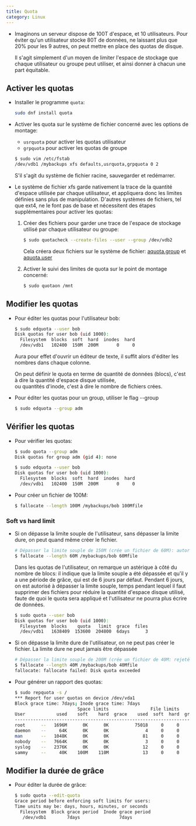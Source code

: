 ```yaml
---
title: Quota
category: Linux
---
```


* Imaginons un serveur dispose de 100T d'espace, et 10 utilisateurs. Pour éviter qu'un utilisateur stocke 80T de données, ne laissant plus que 20% pour les 9 autres, on peut mettre en place des quotas de disque.

  Il s'agit simplement d'un moyen de limiter l'espace de stockage que chaque utilisateur ou groupe peut utiliser, et ainsi donner à chacun une part équitable.

## Activer les quotas

* Installer le programme `quota`:

  ``` bash
  sudo dnf install quota
  ```

* Activer les quota sur le système de fichier concerné avec les options de montage:

  - `usrquota` pour activer les quotas utilisateur  
  - `grpquota` pour activer les quotas de groupe

  ``` bash
  $ sudo vim /etc/fstab
  /dev/vdb1 /mybackups xfs defaults,usrquota,grpquota 0 2
  ```

  S'il s'agit du système de fichier racine, sauvegarder et redémarrer.

* Le système de fichier xfs garde nativement la trace de la quantité d'espace utilisée par chaque utilisateur, et appliquera donc les limites définies sans plus de manipulation. D'autres systèmes de fichiers, tel que ext4, ne le font pas de base et nécessitent des étapes supplémentaires pour activer les quotas:

  1. Créer des fichiers pour garder une trace de l'espace de stockage utilisé par chaque utilisateur ou groupe:

      ``` bash
      $ sudo quotacheck --create-files --user --group /dev/vdb2
      ```

      Cela créera deux fichiers sur le système de fichier: <ins>aquota.group</ins> et <ins>aquota.user</ins>

  2. Activer le suivi des limites de quota sur le point de montage concerné:

      ``` bash
      $ sudo quotaon /mnt
      ```

## Modifier les quotas

* Pour éditer les quotas pour l'utilisateur bob:

  ``` bash
  $ sudo edquota --user bob
  Disk quotas for user bob (uid 1000):
    Filesystem  blocks  soft  hard  inodes  hard
    /dev/vdb1   102400  150M  200M       0     0
  ```

  Aura pour effet d'ouvrir un éditeur de texte, il suffit alors d'éditer les nombres dans chaque colonne.

  On peut définir le quota en terme de quantité de données (blocs), c'est à dire la quantité d'espace disque utilisée,  
  ou quantités d'inode, c'est à dire le nombre de fichiers crées.

* Pour éditer les quotas pour un group, utiliser le flag --group

  ``` bash
  $ sudo edquota --group adm
  ```

## Vérifier les quotas

* Pour vérifier les quotas:

  ``` bash
  $ sudo quota --group adm
  Disk quotas for group adm (gid 4): none
  ```

  ``` bash
  $ sudo edquota --user bob
  Disk quotas for user bob (uid 1000):
    Filesystem  blocks  soft  hard  inodes  hard
    /dev/vdb1   102400  150M  200M       0     0
  ```

* Pour créer un fichier de 100M:

  ```  bash
  $ fallocate --length 100M /mybackups/bob 100Mfile
  ```

### Soft vs hard limit

* Si on dépasse la limite souple de l'utilisateur, sans dépasser la limite dure, on peut quand même créer le fichier.

  ```  bash
  # Dépasser la limite souple de 150M (crée un fichier de 60M): autorisé
  $ fallocate --length 60M /mybackups/bob 60Mfile
  ```

  Dans les quotas de l'utilisateur, on remarque un astérique à côté du nombre de blocs: il indique que la limite souple a été dépassée et qu'il y a une période de grâce, qui est de 6 jours par défaut. Pendant 6 jours, on est autorisé à dépasser la limite souple, temps pendant lequel il faut supprimer des fichiers pour réduire la quantité d'espace disque utilisé, faute de quoi le quota sera appliqué et l'utilisateur ne pourra plus écrire de données.

  ``` bash
  $ sudo quota --user bob
  Disk quotas for user bob (uid 1000):
    Filesystem  blocks    quota   limit  grace  files
    /dev/vdb1   1638409  153600  204800  6days      3
  ```

* Si on dépasse la limite dure de l'utilisateur, on ne peut pas créer le fichier. La limite dure ne peut jamais être dépassée

  ``` bash
  # Dépasser la limite souple de 200M (crée un fichier de 40M: rejeté
  $ fallocate --length 40M /mybackups/bob 40Mfile
  fallocate: fallocate failed: Disk quota exceeded
  ```

* Pour générer un rapport des quotas:

  ``` bash
  $ sudo repquota -s /
  *** Report for user quotas on device /dev/vda1
  Block grace time: 7days; Inode grace time: 7days
                          Space limits                File limits
  User            used    soft    hard  grace    used  soft  hard  grace
  ----------------------------------------------------------------------
  root      --   1696M      0K      0K          75018     0     0
  daemon    --     64K      0K      0K              4     0     0
  man       --   1048K      0K      0K             81     0     0
  nobody    --   7664K      0K      0K              3     0     0
  syslog    --   2376K      0K      0K             12     0     0
  sammy     --     40K    100M    110M             13     0     0
  ```

## Modifier la durée de grâce

* Pour éditer la durée de grâce:

  ``` bash
  $ sudo quota --edit-quota
  Grace period before enforcing soft limits for users:
  Time units may be: days, hours, minutes, or seconds
    Filesystem  Block grace period  Inode grace period
     /dev/vdb1        7days               7days
  ```
